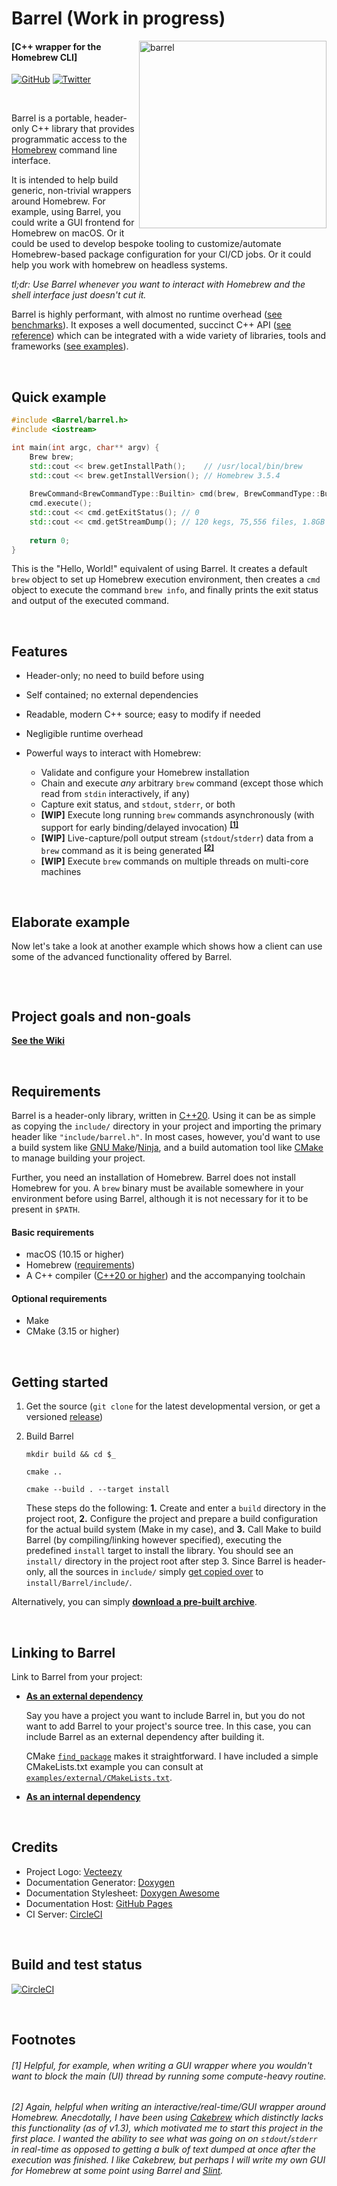 # Barrel (Work in progress)

<img alt="barrel" align="right"
     src="https://user-images.githubusercontent.com/29029116/182253248-76daa80d-21b9-40bb-aa58-0911973c3330.svg" width="300"/>

#### [C++ wrapper for the Homebrew CLI]

[![GitHub](https://img.shields.io/badge/Source--ffffff?style=social&logo=github)](https://github.com/aydwi/barrel)
[![Twitter](https://img.shields.io/twitter/url?label=Share&style=social&url=https%3A%2F%2Fgithub.com%2Faydwi%2Fbarrel)](https://twitter.com/intent/tweet?text=Barrel%20-%20A%20C%2B%2B%20wrapper%20for%20the%20Homebrew%20CLI:&url=https%3A%2F%2Fgithub.com%2Faydwi%2Fbarrel)


&nbsp;


Barrel is a portable, header-only C++ library that provides programmatic access to the [Homebrew](https://brew.sh) command line interface.

It is intended to help build generic, non-trivial wrappers around Homebrew. For example, using Barrel, you could write a GUI frontend for Homebrew on macOS. Or it could be used to develop bespoke tooling to customize/automate Homebrew-based package configuration for your CI/CD jobs. Or it could help you work with homebrew on headless systems.


*tl;dr: Use Barrel whenever you want to interact with Homebrew and the shell interface just doesn't cut it.*


Barrel is highly performant, with almost no runtime overhead ([see benchmarks](https://github.com/aydwi/barrel/wiki/Benchmarking-%22Homebrew-via-Barrel%22-against-Homebrew)). It exposes a well documented, succinct C++ API ([see reference](https://barrel.wiki/barrel_8h.html)) which can be integrated with a wide variety of libraries, tools and frameworks ([see examples](https://github.com/aydwi/barrel/wiki)).


&nbsp;


## Quick example

```cpp
#include <Barrel/barrel.h>
#include <iostream>

int main(int argc, char** argv) {
    Brew brew;
    std::cout << brew.getInstallPath();    // /usr/local/bin/brew
    std::cout << brew.getInstallVersion(); // Homebrew 3.5.4
    
    BrewCommand<BrewCommandType::Builtin> cmd(brew, BrewCommandType::Builtin::INFO);
    cmd.execute();
    std::cout << cmd.getExitStatus(); // 0
    std::cout << cmd.getStreamDump(); // 120 kegs, 75,556 files, 1.8GB
    
    return 0;
}
```

This is the "Hello, World!" equivalent of using Barrel. It creates a default `brew` object to set up Homebrew execution environment, then creates a `cmd` object to execute the command `brew info`, and finally prints the exit status and output of the executed command.


&nbsp;


## Features

* Header-only; no need to build before using
* Self contained; no external dependencies
* Readable, modern C++ source; easy to modify if needed
* Negligible runtime overhead

* Powerful ways to interact with Homebrew:
     * Validate and configure your Homebrew installation
     * Chain and execute _any_ arbitrary `brew` command (except those which read from `stdin` interactively, if any)
     * Capture exit status, and `stdout`, `stderr`, or both
     * **[WIP]** Execute long running `brew` commands asynchronously (with support for early binding/delayed invocation) <sup>[**[1]**](https://github.com/aydwi/barrel#1-helpful-for-example-when-writing-a-gui-wrapper-where-you-would-not-want-to-run-a-compute-heavy-routine-on-the-main-thread-to-keep-the-gui-responsive)</sup>
     * **[WIP]** Live-capture/poll output stream (`stdout`/`stderr`) data from a `brew` command as it is being generated <sup>[**[2]**](https://github.com/aydwi/barrel#2-again-helpful-when-writing-an-interactivereal-timegui-wrapper-around-homebrew-anecdotally-i-have-been-using-cakebrew-which-distinctly-lacks-this-functionality-as-of-v13-which-motivated-me-to-start-this-project-in-the-first-place-i-wanted-the-ability-to-see-what-was-going-on-on-stdoutstderr-in-real-time-as-opposed-to-getting-a-bulk-of-text-dumped-at-once-after-the-execution-was-finished-i-like-cakebrew-but-perhaps-i-will-write-my-own-gui-for-homebrew-at-some-point-using-barrel-and-slint)</sup>
     * **[WIP]** Execute `brew` commands on multiple threads on multi-core machines


&nbsp;


## Elaborate example

Now let's take a look at another example which shows how a client can use some of the advanced functionality offered by Barrel.

```cpp

```


&nbsp;


## Project goals and non-goals

[**See the Wiki**](https://github.com/aydwi/barrel/wiki/Goals-and-Non-goals)


&nbsp;


## Requirements

Barrel is a header-only library, written in [C++20](https://en.cppreference.com/w/cpp/20). Using it can be as simple as copying the `include/` directory in your project and importing the primary header like `"include/barrel.h"`. In most cases, however, you'd want to use a build system like [GNU Make](https://www.gnu.org/software/make/)/[Ninja](https://ninja-build.org/), and a build automation tool like [CMake](https://cmake.org/) to manage building your project.

Further, you need an installation of Homebrew. Barrel does not install Homebrew for you. A `brew` binary must be available somewhere in your environment before using Barrel, although it is not necessary for it to be present in `$PATH`.

#### Basic requirements

* macOS (10.15 or higher)
* Homebrew ([requirements](https://docs.brew.sh/Installation#macos-requirements))
* A C++ compiler ([C++20 or higher](https://en.cppreference.com/w/cpp/compiler_support)) and the accompanying toolchain

#### Optional requirements

* Make
* CMake (3.15 or higher)


&nbsp;


## Getting started

1. Get the source (`git clone` for the latest developmental version, or get a versioned [release](https://github.com/aydwi/barrel/releases))

2. Build Barrel

     `mkdir build && cd $_`

     `cmake ..` 

     `cmake --build . --target install`

     These steps do the following: **1.** Create and enter a `build` directory in the project root, **2.** Configure the project and prepare a build configuration for the actual build system (Make in my case), and **3.** Call Make to build Barrel (by compiling/linking however specified), executing the predefined `install` target to install the library. You should see an `install/` directory in the project root after step 3. Since Barrel is header-only, all the sources in `include/` simply [get copied over](https://github.com/aydwi/barrel/blob/master/CMakeLists.txt#L58) to `install/Barrel/include/`.

Alternatively, you can simply [**download a pre-built archive**](https://github.com/aydwi/barrel/wiki/Getting-a-pre-built-archive-of-Barrel).


&nbsp;


## Linking to Barrel

Link to Barrel from your project:

* <ins>**As an external dependency**</ins>
    
     Say you have a project you want to include Barrel in, but you do not want to add Barrel to your project's source tree. In this case, you can include Barrel as an external dependency after building it.
          
     CMake [`find_package`](https://cmake.org/cmake/help/latest/command/find_package.html#find-package) makes it straightforward. I have included a simple CMakeLists.txt example you can consult at [`examples/external/CMakeLists.txt`](https://github.com/aydwi/barrel/blob/master/examples/cmake/external/CMakeLists.txt).

* <ins>**As an internal dependency**</ins>


&nbsp;


## Credits


* Project Logo: [Vecteezy](https://www.vecteezy.com/free-vector/icons)
* Documentation Generator: [Doxygen](https://doxygen.nl/)
* Documentation Stylesheet: [Doxygen Awesome](https://jothepro.github.io/doxygen-awesome-css/)
* Documentation Host: [GitHub Pages](https://pages.github.com/)
* CI Server: [CircleCI](https://circleci.com/)


&nbsp;


## Build and test status


[![CircleCI](https://dl.circleci.com/status-badge/img/gh/aydwi/barrel/tree/master.svg?style=svg)](https://dl.circleci.com/status-badge/redirect/gh/aydwi/barrel/tree/master)


&nbsp;


## Footnotes

###### [1] Helpful, for example, when writing a GUI wrapper where you wouldn't want to block the main (UI) thread by running some compute-heavy routine.

###### [2] Again, helpful when writing an interactive/real-time/GUI wrapper around Homebrew. Anecdotally, I have been using [Cakebrew](https://github.com/brunophilipe/Cakebrew) which distinctly lacks this functionality (as of v1.3), which motivated me to start this project in the first place. I wanted the ability to see what was going on on `stdout`/`stderr` in real-time as opposed to getting a bulk of text dumped at once after the execution was finished. I like Cakebrew, but perhaps I will write my own GUI for Homebrew at some point using Barrel and [Slint](https://github.com/slint-ui/slint).

